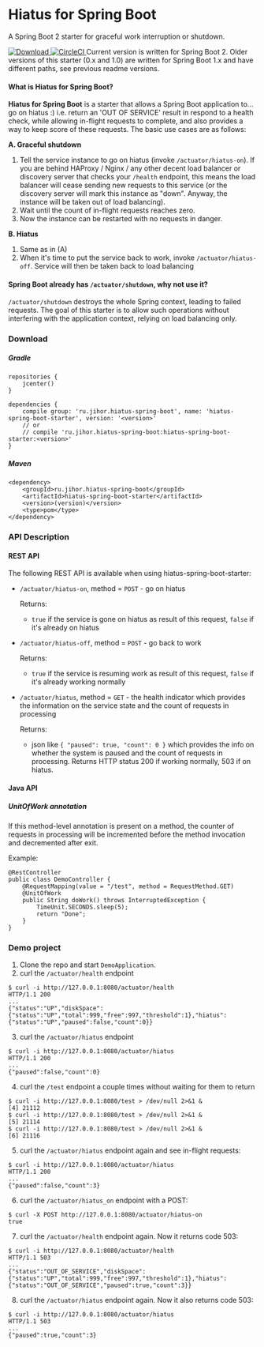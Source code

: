 # Hiatus for Spring Boot
A Spring Boot 2 starter for graceful work interruption or shutdown.

[ ![Download](https://api.bintray.com/packages/jihor/maven/hiatus-spring-boot/images/download.svg) ](https://bintray.com/jihor/maven/hiatus-spring-boot/_latestVersion)
[ ![CircleCI](https://circleci.com/gh/jihor/hiatus-spring-boot/tree/master.svg?style=shield) ](https://circleci.com/gh/jihor/hiatus-spring-boot/tree/master)
Current version is written for Spring Boot 2.
Older versions of this starter (0.x and 1.0) are written for Spring Boot 1.x and have different paths, see previous readme versions.

#### What is Hiatus for Spring Boot?
**Hiatus for Spring Boot** is a starter that allows a Spring Boot application to... go on hiatus :) i.e. return an 'OUT OF SERVICE' result in respond to a health check, while allowing in-flight requests to complete, and also provides a way to keep score of these requests. The basic use cases are as follows:

__A. Graceful shutdown__
1. Tell the service instance to go on hiatus (invoke `/actuator/hiatus-on`). If you are behind HAProxy / Nginx / any other decent load balancer or discovery server that checks your `/health` endpoint, this means the load balancer will cease sending new requests to this service (or the discovery server will mark this instance as "down". Anyway, the instance will be taken out of load balancing).
2. Wait until the count of in-flight requests reaches zero. 
3. Now the instance can be restarted with no requests in danger.

__B. Hiatus__
1. Same as in (A)
2. When it's time to put the service back to work, invoke `/actuator/hiatus-off`. Service will then be taken back to load balancing

#### Spring Boot already has `/actuator/shutdown`, why not use it?
`/actuator/shutdown` destroys the whole Spring context, leading to failed requests. The goal of this starter is to allow such operations without interfering with the application context, relying on load balancing only.


### Download
##### Gradle
```
repositories {
    jcenter()
}

dependencies {
    compile group: 'ru.jihor.hiatus-spring-boot', name: 'hiatus-spring-boot-starter', version: '<version>'
    // or
    // compile 'ru.jihor.hiatus-spring-boot:hiatus-spring-boot-starter:<version>'
}
```
##### Maven
```
<dependency>
    <groupId>ru.jihor.hiatus-spring-boot</groupId>
    <artifactId>hiatus-spring-boot-starter</artifactId>
    <version>(version)</version>
    <type>pom</type>
</dependency>
```

### API Description
#### REST API

The following REST API is available when using hiatus-spring-boot-starter:

* `/actuator/hiatus-on`, method = `POST` - go on hiatus
 
    Returns:
    - `true` if the service is gone on hiatus as result of this request, `false` if it's already on hiatus  

* `/actuator/hiatus-off`, method = `POST` - go back to work

	Returns:
    - `true` if the service is resuming work as result of this request, `false` if it's already working normally
      
* `/actuator/hiatus`, method = `GET` - the health indicator which provides the information on the service state and the count of requests in processing

    Returns:
    - json like ``
{
    "paused": true,
    "count": 0
}
`` which provides the info on whether the system is paused and the count of requests in processing. Returns HTTP status 200 if working normally, 503 if on hiatus. 

#### Java API
##### UnitOfWork annotation

If this method-level annotation is present on a method, the counter of requests in processing will be incremented before the method invocation and decremented after exit.

Example:
```
@RestController
public class DemoController {
    @RequestMapping(value = "/test", method = RequestMethod.GET)
    @UnitOfWork
    public String doWork() throws InterruptedException {
        TimeUnit.SECONDS.sleep(5);
        return "Done";
    }
}
```

### Demo project
1. Clone the repo and start `DemoApplication`.
2. curl the `/actuator/health` endpoint
```
$ curl -i http://127.0.0.1:8080/actuator/health
HTTP/1.1 200                                              
...
{"status":"UP","diskSpace":{"status":"UP","total":999,"free":997,"threshold":1},"hiatus":{"status":"UP","paused":false,"count":0}}
```
3. curl the `/actuator/hiatus` endpoint
```
$ curl -i http://127.0.0.1:8080/actuator/hiatus
HTTP/1.1 200 
...
{"paused":false,"count":0}
```
4. curl the `/test` endpoint a couple times without waiting for them to return 
```
$ curl -i http://127.0.0.1:8080/test > /dev/null 2>&1 &
[4] 21112
$ curl -i http://127.0.0.1:8080/test > /dev/null 2>&1 &
[5] 21114
$ curl -i http://127.0.0.1:8080/test > /dev/null 2>&1 &
[6] 21116
```
5. curl the `/actuator/hiatus` endpoint again and see in-flight requests:
```
$ curl -i http://127.0.0.1:8080/actuator/hiatus
HTTP/1.1 200 
...
{"paused":false,"count":3}
```
6. curl the `/actuator/hiatus_on` endpoint with a POST:
```
$ curl -X POST http://127.0.0.1:8080/actuator/hiatus-on
true
```
7. curl the `/actuator/health` endpoint again. Now it returns code 503:
```
$ curl -i http://127.0.0.1:8080/actuator/health
HTTP/1.1 503                                              
...
{"status":"OUT_OF_SERVICE","diskSpace":{"status":"UP","total":999,"free":997,"threshold":1},"hiatus":{"status":"OUT_OF_SERVICE","paused":true,"count":3}}
``` 
8. curl the `/actuator/hiatus` endpoint again. Now it also returns code 503:
```
$ curl -i http://127.0.0.1:8080/actuator/hiatus
HTTP/1.1 503 
...
{"paused":true,"count":3}
```

